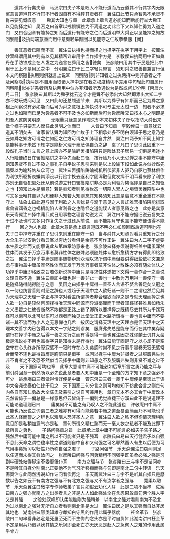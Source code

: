 <!-- { "loadSidebar": true } -->
　　道其不行矣夫章　马汉宗曰夫子本是叹人不能行道而乃云道其不行其字内无限寓意言道岂其不行其不行者固自有不得辞其责者在　翼注曰此节只承智愚不承贤不肖来要见慨叹意
　　舜其大知也与章　此章承上章言道必能知而后能行举大舜正以见能择之知　吴因之曰首章以戒惧愼独为不离道之功此合下又以知仁勇为入道之门　又曰合回章有能择之知而后道行有能守之仁而后道明举大舜正以见能择之知故问察隐及执两端意重而用中意颇轻举颜回以见能守之仁故拳拳服【阙】
























　　善其恶者已隐而不宣　翼注曰执持也持而择之也择字在执字下用字上　按翼注妙双峰谓用其中则有以见其精宻详审用字当作择字方是　李毅侯曰执两用中正如眞丹在手防铁成金在人发之为迩言在舜用之皆徳矣　张彦陵曰用其中于民是把此中用于民上不是用民之中　分明翼注曰于民二字轻只带言　须知舜之取善自兼言行但本文问察隐执用则俱就言上说耳　问察隐则非知者之过执两择中则非愚者之不及问察隐执两是不自用而取诸人择中是在我之权度精切不差用中句轻此句自属行　问察隐似亦非愚者所及执两用中似亦非知者所及通说为是然或问却分明【丙辰六月二日】　张彦陵曰其斯以为舜乎犹云这个才是舜不必添出大知然即添出大知二字亦不妨玩或问可见　又曰此句还总领通节来　其斯以为舜乎有如斯而已足为舜之意根上问察说有必如斯而后可为舜之意根上择执说不可专主无太过一边　知者不必求之过也如斯而已足为舜愚者不可不及也必如斯而后可为舜彦陵又曰按本心之明即是知吾人这防灵明原
　　无限量只縁意见作障失却本来初体夫子所以指防大舜出来做个様子只要吾人葆任此灵明之体而已
　　人皆曰予知章　李毅侯曰一章意犹云道其不明矣夫　诸家皆认舜为知回为仁故于上下相承处多不明白须知子思之意乃是云如舜之知方可谓之仁如回之仁方可谓之知脉理自井然　翼注曰两予知不同上知字是能料事于未然下知字是能析义理于毫茫俱自负之辞　袁了凡曰子思引此固重下一段然孔子当时立言之意上段亦不是喻辞罟擭陷阱只是险处君子居易一切俱是坦途小人行险便终日在罟擭陷阱之中争先而赴曰驱　按行险乃小人无忌惮之事不能守中庸则知愚贤不肖过不及之事孔子自平说子思引来则是以上段喻下段如此说亦似妙然先儒槩以为喻辞姑从众可也　翼注曰罟擭陷阱喻祸机所伏驱非人驱乃自驱也蔡林俱作为利欲所驱折衷嫌其添设以行险字换去逐利字固浑融但觉发挥不明耳看来除了利欲亦别无自驱犯患处还从前说游立轩曰罟擭陷阱非必是为利驱为势驱即是自己之知驱之也【须知此亦是賔意】若是眞知者则见得世态一切陷人累人之境皆罟擭陷阱中也　时文多云唯其自以为知便非大知若大知则忘其知矣须知此意是賔意不重全重在不能守上　陆象山曰此道与溺于利欲之人言犹易与溺于意见之人言却难罟擭陷阱能揜取禽兽者饵昏之也祸机能陷人者利昏之也隐怪之道能误人者意见昏之也　此亦是宾意乐天斋翼注曰择中庸只就日用事物之理言勿说太深　翼注曰不能守据旧说云复失之于过不及也时文多只作复失之于过还从前说　而不能期月守也言不能守便该得不能行
　　回之为人也章　此章大意是承上章言道既不明必仁如颜回然后道可明也在夫子口中择守并重在子思引来则重在能守一边　当与舜其大知章对看只重知行之分大全朱子以安勉分看云峯以穷达分看俱是余意不可作正讲　翼注曰为人二字不虚要本生质之粹而又能察说此从第四章防意来也　张彦陵曰择亦须说得细盖中庸虽浑然性体而其发于万念万事者莫非性体之散殊必须随处体认愈析愈精方才有得此即格致之旨　翼注曰择乎中庸是随事随物辨别众理以求所谓中庸但要讲得细些依程文兼念虑与事物盖中庸虽浑然性体而其发于万念万事者莫非性体之散殊必须有随处体认之功择乎中庸即格致之旨若依新说择中庸只是寻求性体遂把下文得一善作合一之善说文理自然不通　翼注曰善即中庸也得一善非止一善也一中散为万用得一善便守一善是随择随得随得随守之意　吴因之曰择乎中庸得一善圣人言语不赘言善足矣又冠之以一何也统言善则对恶之辞也人或趋于天理中之人欲归诸一则不二之谓也然后见其为天理中之天理一字正与择字对看盖所谓择者非合理欲而择之是专就天理而择之也人欲一边自是较然何须择得唯天理中同源而异派毫厘而千里者其蹊径甚难且如杨朱之义墨翟之仁彼皆断然不欺都是正路上错了脚所以要择择之既精尽去其所为千蹊万径可以南可以北可以东可以西者而独见此堂堂正正大路所谓得一善也言中庸而不要诸一其不流而为小人之无忌惮也几希　按因之谓择天理中之天理亦是但天理中之天理本文善字内已包得以本文一字贴之则谬矣　服膺弗失总是能守而行在其中矣存疑谓行在择乎中庸之后得一善之先行之而有得是得一善也翼注因之殊谬麟士讥其太凿极是浅说亦不用也盖得字只是知得未是行得也　翼注曰能守固是守之以心却不是空空守在心头终身所歴寂感不一寂时守在心头矣感时岂不见之行事乎墨卷无寂无感常合而常不违也最得旨膺是胸前只是借字　或问以择乎中庸为非贤者之过服膺弗失为非不肖者之不及恐不然似当云择乎中庸则非知愚之不及服膺弗失则非贤不肖之过不及
　　天下国家可均也章　此章大意谓中庸不可能必如后章所言之勇乃能之耳与前引舜回章一例然所以必先说此章者要人知中庸是一个至难的方才知下章之强必不可少　姚承庵曰三者做得恰好便是中庸　管东溟曰三者一裁于中庸便是至徳此于语中大帝尧徳泰伯仁比干见之　天下国家三句分言之则可均似知下仿此合言之则毎句内各自有知仁勇故大全陈氏及蒙引之说自可兼用也　章句元本不必其合于中庸改本云然皆倚于一偏总是一様意思但云皆倚于一偏则尤觉直捷王守溪曰此不是说道理不可能论道理则已曰
　　庸矣何不可能之有乃叹人之不能此道也　许敬庵曰中庸不可能也乃反说之词谓三者之难亦有可得而能矣若中庸之道至易至简而乃不可能也乎此圣人怪而警之之辞也以难阻人恐非圣人之意　翼注曰人欲之私不但徇情灭理稍防意见即是私稍加意气亦是私　章句所谓义精仁熟而无一毫人欲之私者不能及此即下章所言之勇也
　　子路问强章总旨　此章承上章中庸不可能言必如夫子告子路之强然后中庸可能中庸之所以不可能者只是不强耳　彦陵氏曰易曰天行健君子以自强不息此天命之谓性也率性之谓道则自中自和又何强之可名耶然吾人有生以后便为习气用事矣矫习以归性乃所称自强之君子
　　子路问强节　乐天斋翼注曰窃闻刚足以任道而未得其眞故问之　张彦陵曰问强与问勇精粗不同强字即虽柔必强之强是习到牢硬处站得脚定不委靡偃仆耳
　　南方之强与节　张彦陵曰三与字不是诘问亦不是听其自择分别南北正要他不为气习所移抑而强与句即是南北二句中转语　乐天斋翼注与此同然浅说却作诘问看俟再定　乐天斋翼注曰三与字不是听其自择只是厯数以告之如云不有南方之强与不有北方之强与又不有汝学者之强与
　　寛柔以敎节　乐天斋翼注曰敎字专作师敎弟子言只如俗云劝化人耳　此是二项不当串　佐案曰南方之强亦就南方之出类者言之非是人人如此强处全在含忍果敢章句两个胜人字又是其强
　　之验处双峰即认柔能胜刚为强稍差　以南北之强对看则南为不及北为过以南北之强对无所自立者看则南北俱是太过　翼注曰居之是以其强而自处非居其地也　湖南讲曰颇类知雄守雌知白守黑的作用此属乎器度
　　衽金革节　张彦陵曰二句串看非必定是死虽至死而不生悔的念头亦是平时自负如此湖南讲曰衽金革不定是用兵乃借以状其情之乐祸即至死亡亦无厌恶是赴人之急徇人之难的作用此属乎骨力
